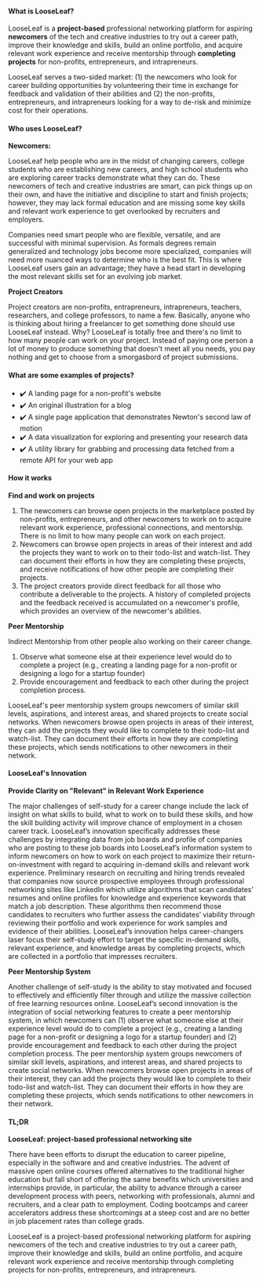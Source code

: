 #### What is LooseLeaf?

LooseLeaf is a **project-based** professional networking platform for aspiring **newcomers** of the tech and creative industries to try out a career path, improve their knowledge and skills, build an online portfolio, and acquire relevant work experience and receive mentorship through **completing projects** for non-profits, entrepreneurs, and intrapreneurs.

LooseLeaf serves a two-sided market: (1) the newcomers who look for career building opportunities by volunteering their time in exchange for feedback and validation of their abilities and (2) the non-profits, entrepreneurs, and intrapreneurs looking for a way to de-risk and minimize cost for their operations.

#### Who uses LooseLeaf?

**Newcomers:**  

LooseLeaf help people who are in the midst of changing careers, college students who are establishing new careers, and high school students who are exploring career tracks demonstrate what they can do. These newcomers of tech and creative industries are smart, can pick things up on their own, and have the initiative and discipline to start and finish projects; however, they may lack formal education and are missing some key skills and relevant work experience to get overlooked by recruiters and employers.

Companies need smart people who are flexible, versatile, and are successful with minimal supervision. As formals degrees remain generalized and technology jobs become more specialized, companies will need more nuanced ways to determine who is the best fit. This is where LooseLeaf users gain an advantage; they have a head start in developing the most relevant skills set for an evolving job market.

**Project Creators**

Project creators are non-profits, entrapreneurs, intrapreneurs, teachers, researchers, and college professors, to name a few. Basically, anyone who is thinking about hiring a freelancer to get something done should use LooseLeaf instead. Why? LooseLeaf is totally free and there's no limit to how many people can work on your project. Instead of paying one person a lot of money to produce something that doesn't meet all you needs, you pay nothing and get to choose from a smorgasbord of project submissions.

#### What are some examples of projects?

* ✔️ A landing page for a non-profit's website
* ✔️ An original illustration for a blog
* ✔️ A single page application that demonstrates Newton's second law of motion
* ✔️ A data visualization for exploring and presenting your research data
* ✔️ A utility library for grabbing and processing data fetched from a remote API for your web app


#### How it works

**Find and work on projects**

1. The newcomers can browse open projects in the marketplace posted by non-profits, entrepreneurs, and other newcomers to work on to acquire relevant work experience, professional connections, and mentorship. There is no limit to how many people can work on each project.
2. Newcomers can browse open projects in areas of their interest and add the projects they want to work on to their todo-list and watch-list. They can document their efforts in how they are completing these projects, and receive notifications of how other people are completing their projects.
3. The project creators provide direct feedback for all those who contribute a deliverable to the projects. A history of completed projects and the feedback received is accumulated on a newcomer's profile, which provides an overview of the newcomer's abilities.

**Peer Mentorship**

Indirect Mentorship from other people also working on their career change.

1. Observe what someone else at their experience level would do to complete a project (e.g., creating a landing page for a non-profit or designing a logo for a startup founder)
2. Provide encouragement and feedback to each other during the project completion process.

LooseLeaf's peer mentorship system groups newcomers of similar skill levels, aspirations, and interest areas, and shared projects to create social networks. When newcomers browse open projects in areas of their interest, they can add the projects they would like to complete to their todo-list and watch-list. They can document their efforts in how they are completing these projects, which sends notifications to other newcomers in their network.


#### LooseLeaf's Innovation

**Provide Clarity on "Relevant" in Relevant Work Experience**

The major challenges of self-study for a career change include the lack of insight on what skills to build, what to work on to build these skills, and how the skill building activity will improve chance of employment in a chosen career track. LooseLeaf’s innovation specifically addresses these challenges by integrating data from job boards and profile of companies who are posting to these job boards into LooseLeaf’s information system to inform newcomers on how to work on each project to maximize their return-on-investment with regard to acquiring in-demand skills and relevant work experience. Preliminary research on recruiting and hiring trends revealed that companies now source prospective employees through professional networking sites like LinkedIn which utilize algorithms that scan candidates’ resumes and online profiles for knowledge and experience keywords that match a job description. These algorithms then recommend those candidates to recruiters who further assess the candidates’ viability through reviewing their portfolio and work experience for work samples and evidence of their abilities. LooseLeaf’s innovation helps career-changers laser focus their self-study effort to target the specific in-demand skills, relevant experience, and knowledge areas by completing projects, which are collected in a portfolio that impresses recruiters.

**Peer Mentorship System**

Another challenge of self-study is the ability to stay motivated and focused to effectively and efficiently filter through and utilize the massive collection of free learning resources online. LooseLeaf’s second innovation is the integration of social networking features to create a peer mentorship system, in which newcomers can (1) observe what someone else at their experience level would do to complete a project (e.g., creating a landing page for a non-profit or designing a logo for a startup founder) and (2) provide encouragement and feedback to each other during the project completion process. The peer mentorship system groups newcomers of similar skill levels, aspirations, and interest areas, and shared projects to create social networks. When newcomers browse open projects in areas of their interest, they can add the projects they would like to complete to their todo-list and watch-list. They can document their efforts in how they are completing these projects, which sends notifications to other newcomers in their network.


#### TL;DR

**LooseLeaf:  project-based professional networking site**

There have been efforts to disrupt the education to career pipeline, especially in the software and and creative industries. The advent of massive open online courses offered alternatives to the traditional higher education but fall short of offering the same benefits which universities and internships provide, in particular, the ability to advance through a career development process with peers, networking with professionals, alumni and recruiters, and a clear path to employment. Coding bootcamps and career accelerators address these shortcomings at a steep cost and are no better in job placement rates than college grads.

LooseLeaf is a project-based professional networking platform for aspiring newcomers of the tech and creative industries to try out a career path, improve their knowledge and skills, build an online portfolio, and acquire relevant work experience and receive mentorship through completing projects  for non-profits, entrepreneurs, and intrapreneurs.
